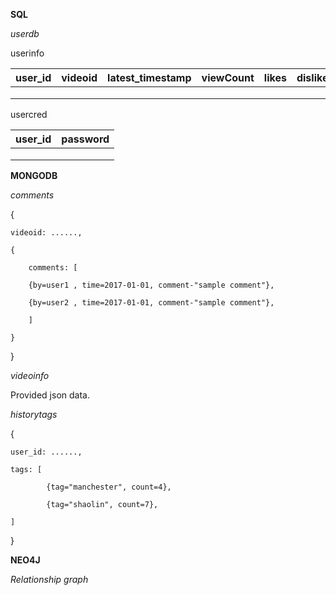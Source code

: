 **SQL**


*userdb*

userinfo

|user_id | videoid | latest_timestamp | viewCount | likes | dislikes |
|:------:|:-------:|:----------------:|:---------:|:-----:|:--------:|
|		 |	 	   |                  | 		  |       |          |
|		 |		   |                  | 		  |       |          |
|		 |		   |                  | 	      |       |          |


usercred

|user_id | password |
|:------:|:--------:|
|        |          |
|        |          |
|        |          |


**MONGODB**


*comments*

{
	
	videoid: ......,
	
	{
	
		comments: [
	
		{by=user1 , time=2017-01-01, comment-"sample comment"},
	
		{by=user2 , time=2017-01-01, comment-"sample comment"},
	
		]
	
	}

}


*videoinfo*

Provided json data.


*historytags*

{
	
	user_id: ......,
		
	tags: [

			{tag="manchester", count=4},

			{tag="shaolin", count=7},

	]
	
}


**NEO4J**

*Relationship graph*
